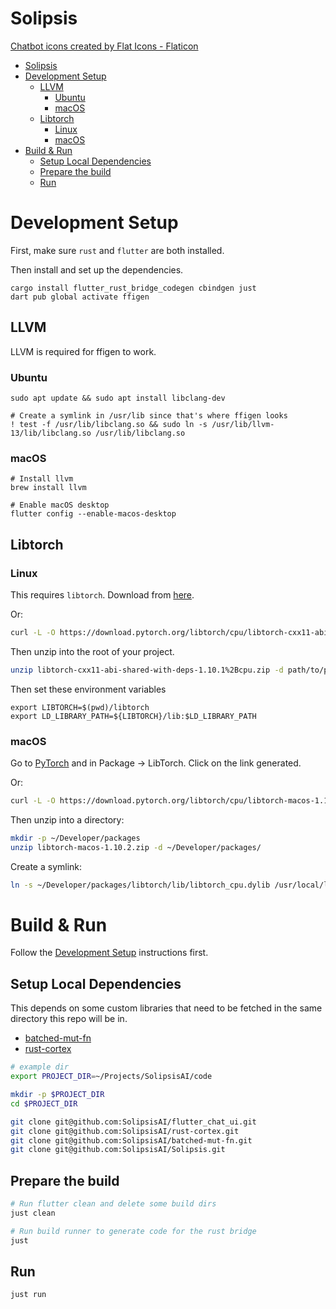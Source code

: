 # Solipsis

<a href="https://www.flaticon.com/free-icons/chatbot" title="chatbot icons">Chatbot icons created by Flat Icons - Flaticon</a>

- [Solipsis](#solipsis)
- [Development Setup](#development-setup)
  - [LLVM](#llvm)
    - [Ubuntu](#ubuntu)
    - [macOS](#macos)
  - [Libtorch](#libtorch)
    - [Linux](#linux)
    - [macOS](#macos-1)
- [Build & Run](#build--run)
  - [Setup Local Dependencies](#setup-local-dependencies)
  - [Prepare the build](#prepare-the-build)
  - [Run](#run)

# Development Setup

First, make sure `rust` and `flutter` are both installed.

Then install and set up the dependencies.

```shell
cargo install flutter_rust_bridge_codegen cbindgen just
dart pub global activate ffigen
```

## LLVM

LLVM is required for ffigen to work.

### Ubuntu

```shell
sudo apt update && sudo apt install libclang-dev

# Create a symlink in /usr/lib since that's where ffigen looks
! test -f /usr/lib/libclang.so && sudo ln -s /usr/lib/llvm-13/lib/libclang.so /usr/lib/libclang.so
```

### macOS

```shell
# Install llvm
brew install llvm

# Enable macOS desktop
flutter config --enable-macos-desktop
```

## Libtorch

### Linux

This requires `libtorch`. Download from [here](https://download.pytorch.org/libtorch/cpu/libtorch-cxx11-abi-shared-with-deps-1.10.1%2Bcpu.zip).

Or:

```bash
curl -L -O https://download.pytorch.org/libtorch/cpu/libtorch-cxx11-abi-shared-with-deps-1.10.1%2Bcpu.zip
```

Then unzip into the root of your project.

```bash
unzip libtorch-cxx11-abi-shared-with-deps-1.10.1%2Bcpu.zip -d path/to/project/root
```

Then set these environment variables

```shell
export LIBTORCH=$(pwd)/libtorch
export LD_LIBRARY_PATH=${LIBTORCH}/lib:$LD_LIBRARY_PATH
```

### macOS

Go to [PyTorch](https://pytorch.org/get-started/locally/) and in Package -> LibTorch. Click on the link generated.

Or:

```bash
curl -L -O https://download.pytorch.org/libtorch/cpu/libtorch-macos-1.10.2.zip
```

Then unzip into a directory:

```bash
mkdir -p ~/Developer/packages
unzip libtorch-macos-1.10.2.zip -d ~/Developer/packages/
```

Create a symlink:

```bash
ln -s ~/Developer/packages/libtorch/lib/libtorch_cpu.dylib /usr/local/lib/
```

# Build & Run

Follow the [Development Setup](#development-setup) instructions first.

## Setup Local Dependencies

This depends on some custom libraries that need to be fetched in the same directory this repo will be in.

- [batched-mut-fn](https://github.com/SolipsisAI/batched-mut-fn)
- [rust-cortex](https://github.com/SolipsisAI/rust-cortex)

```bash
# example dir
export PROJECT_DIR=~/Projects/SolipsisAI/code

mkdir -p $PROJECT_DIR
cd $PROJECT_DIR

git clone git@github.com:SolipsisAI/flutter_chat_ui.git
git clone git@github.com:SolipsisAI/rust-cortex.git
git clone git@github.com:SolipsisAI/batched-mut-fn.git
git clone git@github.com:SolipsisAI/Solipsis.git
```

## Prepare the build

```bash
# Run flutter clean and delete some build dirs 
just clean

# Run build runner to generate code for the rust bridge
just
```

## Run

```bash
just run
```